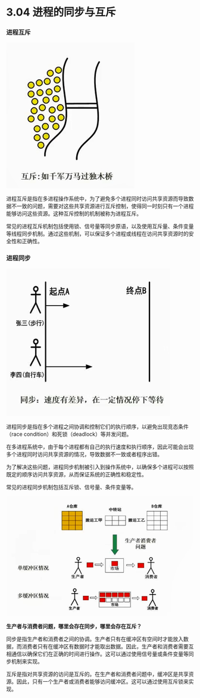 # 3.04  进程的同步与互斥

### 进程互斥

![](imgs/0304_1.png)



进程互斥是指在多进程操作系统中，为了避免多个进程同时访问共享资源而导致数据不一致的问题，需要对这些共享资源进行互斥控制，使得同一时刻只有一个进程能够访问这些资源。这种互斥控制的机制被称为进程互斥。

常见的进程互斥机制包括使用锁、信号量等同步原语，以及使用互斥量、条件变量等线程同步机制。通过这些机制，可以保证多个进程或线程在访问共享资源时的安全性和正确性。



### 进程同步

![](imgs/0304_2.png)

进程同步是指在多个进程之间协调和控制它们的执行顺序，以避免出现竞态条件（race condition）和死锁（deadlock）等并发问题。



在多进程系统中，由于每个进程都有自己的执行速度和执行顺序，因此可能会出现多个进程同时访问共享资源的情况，导致数据不一致或者程序出错。



为了解决这些问题，进程同步机制被引入到操作系统中，以确保多个进程可以按照既定的顺序访问共享资源，从而保证系统的正确性和稳定性。



常见的进程同步机制包括互斥锁、信号量、条件变量等。



![](imgs/0304_3.png)



**生产者与消费者问题，哪里会存在同步，哪里会存在互斥？**

同步是指生产者和消费者之间的协调。生产者只有在缓冲区有空间时才能放入数据，而消费者只有在缓冲区有数据时才能取出数据。因此，生产者和消费者需要互相通信以确保它们在正确的时间进行操作。这可以通过使用信号量或条件变量等同步机制来实现。

互斥是指对共享资源的访问是互斥的。在生产者和消费者问题中，缓冲区是共享资源。因此，只有一个生产者或消费者能够访问缓冲区。这可以通过使用互斥锁来实现。